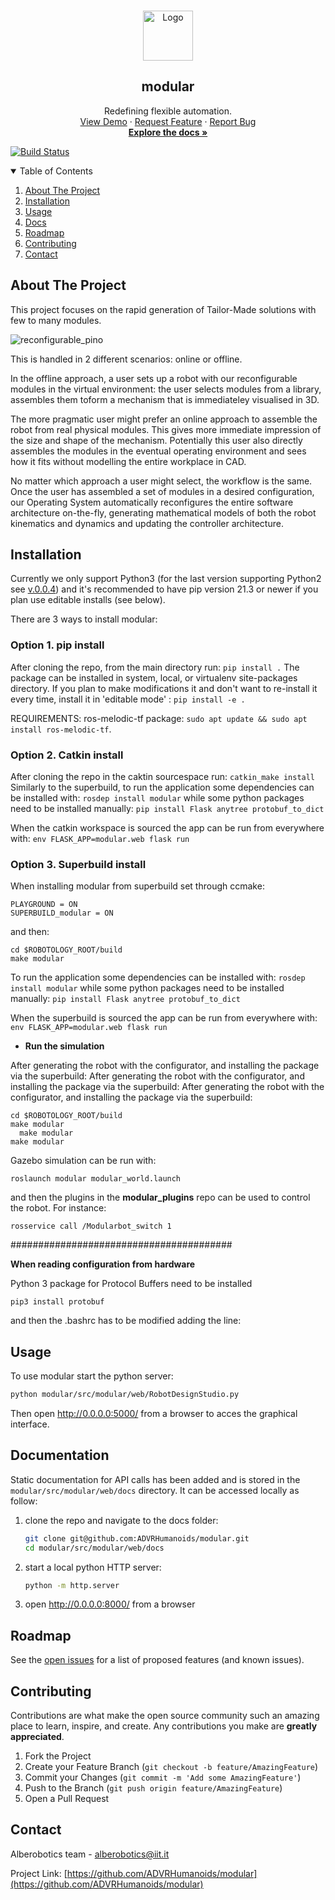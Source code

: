 <!-- PROJECT SHIELDS -->
<!-- These badges can be used once we make the project public -->
<!-- [![Contributors][contributors-shield]][contributors-url]
[![Forks][forks-shield]][forks-url]
[![Stargazers][stars-shield]][stars-url]
[![Issues][issues-shield]][issues-url]
[![MIT License][license-shield]][license-url]
[![LinkedIn][linkedin-shield]][linkedin-url] -->

<!-- PROJECT LOGO -->
<br />
<p align="center">
  <a href="https://github.com/ADVRHumanoids/modular">
    <img src="https://alberobotics.it/images/apple-touch-icon.png" alt="Logo" width="80" height="80">
  </a>

  <h2 align="center">modular</h2>

  <p align="center">
    Redefining flexible automation.
    <br />
    <a href="https://www.youtube.com/channel/UCNyqcpavE5nsVidipXZQ8OQ">View Demo</a>
    ·
    <a href="https://github.com/ADVRHumanoids/modular/issues">Request Feature</a>
    ·
    <a href="https://github.com/ADVRHumanoids/modular/issues">Report Bug</a>
    <br />
    <a href="#documentation"><strong>Explore the docs »</strong></a>
  </p>
</p>

[![Build Status](https://app.travis-ci.com/ADVRHumanoids/modular.svg?token=zJseufwSAzkrEc1mqg8v&branch=python3)](https://app.travis-ci.com/ADVRHumanoids/modular)

<!--
[![codecov](https://codecov.io/gh/ADVRHumanoids/modular/branch/development/graph/badge.svg?token=aW77dBlb1w)](https://codecov.io/gh/ADVRHumanoids/modular)
-->

<!-- TABLE OF CONTENTS -->
<details open="open">
  <summary>Table of Contents</summary>
  <ol>
    <li>
      <a href="#about-the-project">About The Project</a>
      <!-- <ul>
        <li><a href="#built-with">Built With</a></li>
      </ul> -->
    </li>
    <li><a href="#installation">Installation</a></li>
    <li><a href="#usage">Usage</a></li>
    <li><a href="#documentation">Docs</a></li>
    <li><a href="#roadmap">Roadmap</a></li>
    <li><a href="#contributing">Contributing</a></li>
    <!-- <li><a href="#license">License</a></li> -->
    <li><a href="#contact">Contact</a></li>
    <!-- <li><a href="#acknowledgements">Acknowledgements</a></li> -->
  </ol>
</details>

<!-- ABOUT THE PROJECT -->

## About The Project

This project focuses on the rapid generation of Tailor-Made solutions with few to many modules.

![reconfigurable_pino](https://alberobotics.it/templates/yootheme/cache/reconfigurable_pino-2e1209e8.png)

This is handled in 2 different scenarios: online or offline.

In the offline approach, a user sets up a robot with our reconfigurable modules in the virtual environment: the user selects modules from a library, assembles them toform a mechanism that is immediateley visualised in 3D.

The more pragmatic user might prefer an online approach to assemble the robot from real physical modules. This gives more immediate impression of the size and shape of the mechanism. Potentially this user also directly assembles the modules in the eventual operating environment and sees how it fits without modelling the entire workplace in CAD.

No matter which approach a user might select, the workflow is the same. Once the user has assembled a set of modules in a desired configuration, our Operating System automatically reconfigures the entire software architecture on-the-fly, generating mathematical models of both the robot kinematics and dynamics and updating the controller architecture.

<!--
### Built With:

- [Python](https://nodejs.org/en/)
- [Travis-CI](https://travis-ci.com/)
- [ROS melodic]()
- [modular](https://github.com/ADVRHumanoids/modular/)
-->
<!-- - [CodeCov](https://about.codecov.io/) -->

<!-- GETTING STARTED -->

## Installation

Currently we only support Python3 (for the last version supporting Python2 see [v.0.0.4](https://github.com/ADVRHumanoids/modular/releases/tag/v0.0.4)) and it's recommended to have pip version 21.3 or newer if you plan use editable installs (see below).

There are 3 ways to install modular:

### Option 1. **pip install**

After cloning the repo, from the main directory run:
`pip install .`
The package can be installed in system, local, or virtualenv site-packages directory.
If you plan to make modifications it and don't want to re-install it every time, install it in 'editable mode' :
`pip install -e .`

REQUIREMENTS: ros-melodic-tf package: `sudo apt update && sudo apt install ros-melodic-tf`.

### Option 2. **Catkin install**

After cloning the repo in the caktin sourcespace run:
`catkin_make install`
Similarly to the superbuild, to run the application some dependencies can be installed with:
`rosdep install modular`
while some python packages need to be installed manually:
`pip install Flask anytree protobuf_to_dict`

When the catkin workspace is sourced the app can be run from everywhere with:
`env FLASK_APP=modular.web flask run`

### Option 3. **Superbuild install**

When installing modular from superbuild set through ccmake:

```
PLAYGROUND = ON
SUPERBUILD_modular = ON
```

and then:

```
cd $ROBOTOLOGY_ROOT/build
make modular
```

To run the application some dependencies can be installed with:
`rosdep install modular`
while some python packages need to be installed manually:
`pip install Flask anytree protobuf_to_dict`

When the superbuild is sourced the app can be run from everywhere with:
`env FLASK_APP=modular.web flask run`

- **Run the simulation**

After generating the robot with the configurator, and installing the package via the superbuild:
After generating the robot with the configurator, and installing the package via the superbuild:
After generating the robot with the configurator, and installing the package via the superbuild:

```
cd $ROBOTOLOGY_ROOT/build
make modular
  make modular
make modular
```

Gazebo simulation can be run with:

`roslaunch modular modular_world.launch`

and then the plugins in the **modular_plugins** repo can be used to control the robot. For instance:

`rosservice call /Modularbot_switch 1`

########################################

**When reading configuration from hardware**

Python 3 package for Protocol Buffers need to be installed

`pip3 install protobuf`

and then the .bashrc has to be modified adding the line:

## Usage

To use modular start the python server:

```bash
python modular/src/modular/web/RobotDesignStudio.py
```

Then open <http://0.0.0.0:5000/> from a browser to acces the graphical interface.

## Documentation

Static documentation for API calls has been added and is stored in the `modular/src/modular/web/docs` directory.
It can be accessed locally as follow:

1. clone the repo and navigate to the docs folder:

   ```bash
   git clone git@github.com:ADVRHumanoids/modular.git
   cd modular/src/modular/web/docs
   ```

2. start a local python HTTP server:

   ```bash
   python -m http.server
   ```

3. open <http://0.0.0.0:8000/> from a browser

<!-- ROADMAP -->

## Roadmap

See the [open issues](https://github.com/ADVRHumanoids/modular/issues) for a list of proposed features (and known issues).

<!--See the [Roadmap kanban](https://github.com/ADVRHumanoids/modular/projects/1) for the state of the development. -->

<!-- CONTRIBUTING -->

## Contributing

Contributions are what make the open source community such an amazing place to learn, inspire, and create. Any contributions you make are **greatly appreciated**.

1. Fork the Project
2. Create your Feature Branch (`git checkout -b feature/AmazingFeature`)
3. Commit your Changes (`git commit -m 'Add some AmazingFeature'`)
4. Push to the Branch (`git push origin feature/AmazingFeature`)
5. Open a Pull Request

<!-- TODO:LICENSE - ->
## License

Distributed under the MIT License. See `LICENSE` for more information. -->

<!-- CONTACT -->

## Contact

Alberobotics team - alberobotics@iit.it

Project Link: [https://github.com/ADVRHumanoids/modular](https://github.com/ADVRHumanoids/modular)

<!-- ACKNOWLEDGEMENTS - ->
## Acknowledgements -->

<!-- MARKDOWN LINKS & IMAGES -->
<!-- These will be used once we make the project public -->
<!-- https://www.markdownguide.org/basic-syntax/#reference-style-links - ->

[contributors-shield]: https://img.shields.io/github/contributors/ADVRHumanoids/modular.svg?style=for-the-badge
[contributors-url]: https://github.com/ADVRHumanoids/modular/graphs/contributors
[forks-shield]: https://img.shields.io/github/forks/ADVRHumanoids/modular.svg?style=for-the-badge
[forks-url]: https://github.com/ADVRHumanoids/modular/network/members
[stars-shield]: https://img.shields.io/github/stars/ADVRHumanoids/modular.svg?style=for-the-badge
[stars-url]: https://github.com/ADVRHumanoids/modular/stargazers
[issues-shield]: https://img.shields.io/github/issues/ADVRHumanoids/modular.svg?style=for-the-badge
[issues-url]: https://github.com/ADVRHumanoids/modular/issues
[license-shield]: https://img.shields.io/github/license/ADVRHumanoids/modular.svg?style=for-the-badge
[license-url]: https://github.com/ADVRHumanoids/modular/blob/master/LICENSE.txt
[linkedin-shield]: https://img.shields.io/badge/-LinkedIn-black.svg?style=for-the-badge&logo=linkedin&colorB=555
[linkedin-url]: https://linkedin.com/in/othneildrew
[product-screenshot]: images/screenshot.png -->

